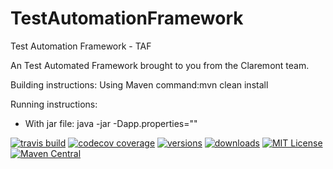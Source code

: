# TestAutomationFramework
Test Automation Framework - TAF

An Test Automated Framework brought to you from the Claremont team.


Building instructions:
Using Maven command:mvn clean install

Running instructions:
- With jar file: java -jar -Dapp.properties="<absolut path to runSettings.properties file>"


[![travis build](https://img.shields.io/travis/claremontqualitymanagement/TestAutomationFramework.svg?style=flat-square)](https://travis-ci.org/claremontqualitymanagement/TestAutomationFramework)
[![codecov coverage](https://img.shields.io/codecov/c/github/claremontqualitymanagement/TestAutomationFramework.svg?style=flat-square)](https://github.com/claremontqualitymanagement/TestAutomationFramework)
[![versions]()]()
[![downloads]()]()
[![MIT License]()]()
[![Maven Central](https://img.shields.io/maven-central/v/org.apache.maven/apache-maven.svg)](https://github.com/claremontqualitymanagement/TestAutomationFramework)